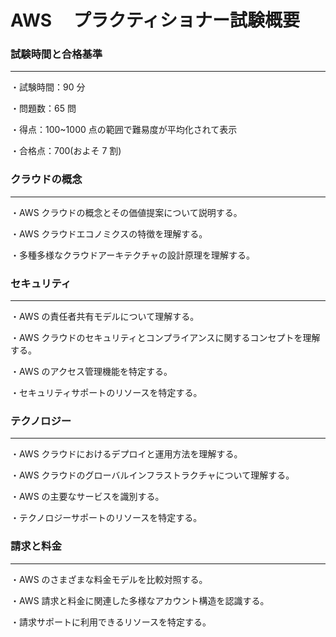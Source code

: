 # AWS 　プラクティショナー試験概要

### 試験時間と合格基準

---

・試験時間：90 分

・問題数：65 問

・得点：100~1000 点の範囲で難易度が平均化されて表示

・合格点：700(およそ 7 割)

### クラウドの概念

---

・AWS クラウドの概念とその価値提案について説明する。

・AWS クラウドエコノミクスの特徴を理解する。

・多種多様なクラウドアーキテクチャの設計原理を理解する。

### セキュリティ

---

・AWS の責任者共有モデルについて理解する。

・AWS クラウドのセキュリティとコンプライアンスに関するコンセプトを理解する。

・AWS のアクセス管理機能を特定する。

・セキュリティサポートのリソースを特定する。

### テクノロジー

---

・AWS クラウドにおけるデプロイと運用方法を理解する。

・AWS クラウドのグローバルインフラストラクチャについて理解する。

・AWS の主要なサービスを識別する。

・テクノロジーサポートのリソースを特定する。

### 請求と料金

---

・AWS のさまざまな料金モデルを比較対照する。

・AWS 請求と料金に関連した多様なアカウント構造を認識する。

・請求サポートに利用できるリソースを特定する。
